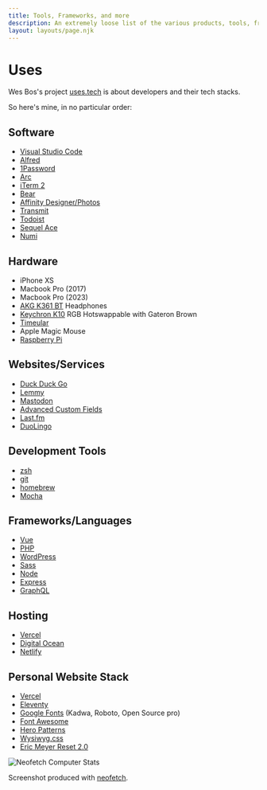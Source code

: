 ```yaml
---
title: Tools, Frameworks, and more
description: An extremely loose list of the various products, tools, frameworks, etc, that I use on a regular basis
layout: layouts/page.njk
---
```


# Uses

Wes Bos's project [uses.tech](https://uses.tech) is about developers and their tech stacks.

So here's mine, in no particular order:

## Software

- [Visual Studio Code](https://code.visualstudio.com/)
- [Alfred](https://www.alfredapp.com/)
- [1Password](https://1password.com/)
- [Arc](https://arc.net/)
- [iTerm 2](https://iterm2.com/)
- [Bear](https://bear.app/)
- [Affinity Designer/Photos](https://affinity.serif.com/)
- [Transmit](https://www.panic.com/transmit/)
- [Todoist](https://todoist.com/)
- [Sequel Ace](https://sequelace.com/)
- [Numi](https://numi.app/)

## Hardware

- iPhone XS
- Macbook Pro (2017)
- Macbook Pro (2023)
- [AKG K361 BT](https://www.akg.com/Headphones/Professional%20Headphones/K361-.html) Headphones
- [Keychron K10](https://www.keychron.com/collections/normal-profile-keyboards/products/keychron-k10-wireless-mechanical-keyboard?variant=39426676293721) RGB Hotswappable with Gateron Brown
- [Timeular](https://timeular.com/)
- Apple Magic Mouse
- [Raspberry Pi](https://www.raspberrypi.org/)

## Websites/Services

- [Duck Duck Go](https://duckduckgo.com/)
- [Lemmy](https://join-lemmy.org)
- [Mastodon](https://joinmastodon.org)
- [Advanced Custom Fields](https://advancedcustomfields.com)
- [Last.fm](https://last.fm)
- [DuoLingo](https://duolingo.com)

## Development Tools

- [zsh](https://ohmyz.sh/)
- [git](https://git-scm.com/)
- [homebrew](https://brew.sh/)
- [Mocha](https://mochajs.org/)

## Frameworks/Languages

- [Vue](https://vuejs.org/)
- [PHP](https://www.php.net/)
- [WordPress](https://wordpress.org)
- [Sass](https://sass-lang.com/)
- [Node](https://nodejs.org/)
- [Express](https://expressjs.com/)
- [GraphQL](https://graphql.org/)

## Hosting

- [Vercel](https://vercel.com/)
- [Digital Ocean](https://digitalocean.com)
- [Netlify](https://netlify.com)

## Personal Website Stack

- [Vercel](https://vercel.com/)
- [Eleventy](https://www.11ty.dev/)
- [Google Fonts](https://fonts.google.com) (Kadwa, Roboto, Open Source pro)
- [Font Awesome](https://fontawesome.com)
- [Hero Patterns](https://www.heropatterns.com/)
- [Wysiwyg.css](https://jgthms.com/wysiwyg.css/)
- [Eric Meyer Reset 2.0](https://cssreset.com/scripts/eric-meyer-reset-css/)

![Neofetch Computer Stats](/img/neofetch.png "a screenshot of terminal output showcasing my computer's stats from the terminal command 'neofetch'")

Screenshot produced with [neofetch](https://github.com/dylanaraps/neofetch).
